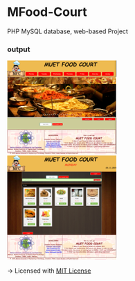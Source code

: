 # MFood-Court
PHP MySQL database, web-based Project

### output
<img src="https://github.com/jahanzeb-j/MFood-Court/blob/master/Screen%20Shot1.png" width='50%' height='50%'>

<img src="https://github.com/jahanzeb-j/MFood-Court/blob/master/Screen%20Shot2.png" width='50%' height='50%'>


-> Licensed with [MIT License](LICENSE)
